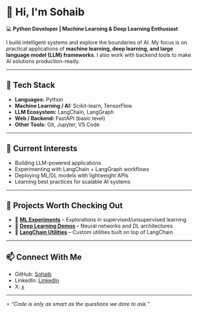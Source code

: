 # 👋 Hi, I'm Sohaib  

💻 **Python Developer | Machine Learning & Deep Learning Enthusiast**  

I build intelligent systems and explore the boundaries of AI. My focus is on practical applications of **machine learning, deep learning, and large language model (LLM) frameworks**. I also work with backend tools to make AI solutions production-ready.  

---

## 🚀 Tech Stack

- **Languages:** Python  
- **Machine Learning / AI:** Scikit-learn, TensorFlow 
- **LLM Ecosystem:** LangChain, LangGraph  
- **Web / Backend:** FastAPI (basic level)  
- **Other Tools:** Git, Jupyter, VS Code  

---

## 📌 Current Interests
- Building LLM-powered applications  
- Experimenting with LangChain + LangGraph workflows  
- Deploying ML/DL models with lightweight APIs  
- Learning best practices for scalable AI systems  

---

## 🌱 Projects Worth Checking Out
- 🧠 **[ML Experiments](#)** – Explorations in supervised/unsupervised learning  
- 🤖 **[Deep Learning Demos](#)** – Neural networks and DL architectures  
- 🔗 **[LangChain Utilities](#)** – Custom utilities built on top of LangChain  


---

## 📫 Connect With Me
- GitHub: [Sohaib](https://github.com/sohaibharoooon)  
- LinkedIn: [LinkedIn](https://www.linkedin.com/in/sohaibharoon/)
- X: [x](https://x.com/Sohaibharooon) 

---

⭐️ *“Code is only as smart as the questions we dare to ask.”*  
